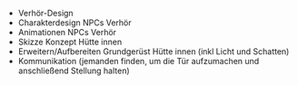 - Verhör-Design
- Charakterdesign NPCs Verhör
- Animationen NPCs Verhör
- Skizze Konzept Hütte innen
- Erweitern/Aufbereiten Grundgerüst Hütte innen (inkl Licht und Schatten)
- Kommunikation (jemanden finden, um die Tür aufzumachen und anschließend Stellung halten)